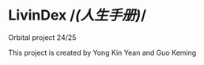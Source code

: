 # LivinDex      /*(人生手册)*/
Orbital project 24/25

This project is created by Yong Kin Yean and Guo Keming
